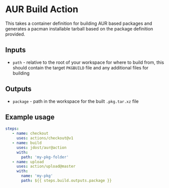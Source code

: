 # AUR Build Action

This takes a container definition for building AUR based packages and
generates a pacman installable tarball based on the package definition
provided.

## Inputs

* `path` - relative to the root of your workspace for where to build from,
  this should contain the target `PKGBUILD` file and any additional files
  for building

## Outputs

* `package` - path in the workspace for the built `.pkg.tar.xz` file

## Example usage

```yaml
steps:
   - name: checkout
     uses: actions/checkout@v1
   - name: build
     uses: jdost/aur@action
     with:
       path: 'my-pkg-folder'
   - name: upload
     uses: action/upload@master
     with:
       name: 'my-pkg'
       path: ${{ steps.build.outputs.package }}
```
